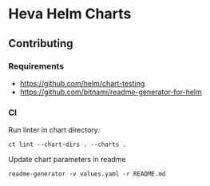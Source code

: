 # Heva Helm Charts

## Contributing

### Requirements
* https://github.com/helm/chart-testing
* https://github.com/bitnami/readme-generator-for-helm

### CI

Run linter in chart directory:
```
ct lint --chart-dirs . --charts .
```

Update chart parameters in readme
```
readme-generator -v values.yaml -r README.md
```
